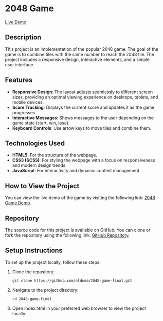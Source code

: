 # 2048 Game

[Live Demo](https://olduma.github.io/2048-game-final/)

## Description

This project is an implementation of the popular 2048 game. The goal of the game is to combine tiles with the same number to reach the 2048 tile. The project includes a responsive design, interactive elements, and a simple user interface.

## Features

- **Responsive Design**: The layout adjusts seamlessly to different screen sizes, providing an optimal viewing experience on desktops, tablets, and mobile devices.
- **Score Tracking**: Displays the current score and updates it as the game progresses.
- **Interactive Messages**: Shows messages to the user depending on the game state (start, win, lose).
- **Keyboard Controls**: Use arrow keys to move tiles and combine them.

## Technologies Used

- **HTML5**: For the structure of the webpage.
- **CSS3 (SCSS)**: For styling the webpage with a focus on responsiveness and modern design trends.
- **JavaScript**: For interactivity and dynamic content management.

## How to View the Project

You can view the live demo of the game by visiting the following link: [2048 Game Demo](https://olduma.github.io/2048-game-final/).

## Repository

The source code for this project is available on GitHub. You can clone or fork the repository using the following link: [GitHub Repository](https://github.com/olduma/2048-game-final).

## Setup Instructions

To set up the project locally, follow these steps:

1. Clone the repository:
   ```bash
   git clone https://github.com/olduma/2048-game-final.git
   
2. Navigate to the project directory:
    ```bash
    cd 2048-game-final

3. Open index.html in your preferred web browser to view the project locally.
